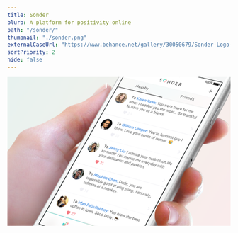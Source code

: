 ```yaml
---
title: Sonder
blurb: A platform for positivity online
path: "/sonder/"
thumbnail: "./sonder.png"
externalCaseUrl: "https://www.behance.net/gallery/30050679/Sonder-Logo-Mobile-UI"
sortPriority: 2
hide: false
---
```


![Sonder](./sonder.png)
